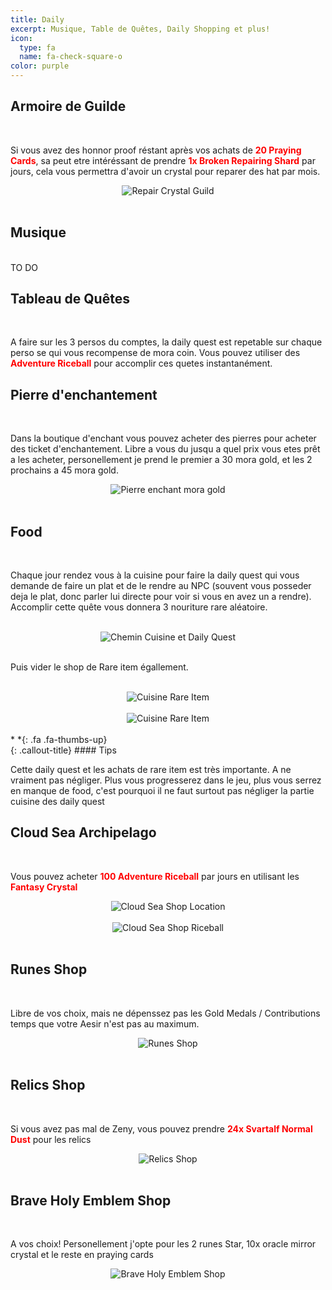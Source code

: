 ```yaml
---
title: Daily
excerpt: Musique, Table de Quêtes, Daily Shopping et plus!
icon:
  type: fa
  name: fa-check-square-o
color: purple
---
```


## Armoire de Guilde
<br>
<p> Si vous avez des honnor proof réstant après vos achats de <font color="red"><b>20 Praying Cards</b></font>, sa peut etre intéréssant de prendre <font color="red"><b>1x Broken Repairing Shard</b></font> par jours, cela vous permettra d'avoir un crystal pour reparer des hat par mois.</p>

<center><img src="../../../assets/images/routines/daily/armoire_guilde_2.png" style="max-width: 100%; height: auto;" alt="Repair Crystal Guild" /></center><br>

## Musique
<br>
TO DO

## Tableau de Quêtes
<br>
<p>A faire sur les 3 persos du comptes, la daily quest est repetable sur chaque perso se qui vous recompense de mora coin. Vous pouvez utiliser des <font color="red"><b>Adventure Riceball</b></font> pour accomplir ces quetes instantanément.</p>

## Pierre d'enchantement
<br>
<p>Dans la boutique d'enchant vous pouvez acheter des pierres pour acheter des ticket d'enchantement. Libre a vous du jusqu a quel prix vous etes prêt a les acheter, personellement je prend le premier a 30 mora gold, et les 2 prochains a 45 mora gold.</p>

<center><img src="../../../assets/images/routines/daily/mora_gold_coin.png" style="max-width: 100%; height: auto;" alt="Pierre enchant mora gold" /></center><br>

## Food
<br>
<p>Chaque jour rendez vous à la cuisine pour faire la daily quest qui vous demande de faire un plat et de le rendre au NPC (souvent vous posseder deja le plat, donc parler lui directe pour voir si vous en avez un a rendre). Accomplir cette quête vous donnera 3 nouriture rare aléatoire.</p><br>

<center><img src="../../../assets/images/routines/daily/daily_quest_chemin_cuisine.gif" style="max-width: 100%; height: auto;" alt="Chemin Cuisine et Daily Quest" /></center><br>

<p>Puis vider le shop de Rare item égallement.</p><br>

<center><img src="../../../assets/images/routines/daily/cuisine_rare_item_1.png" style="max-width: 100%; height: auto;" alt="Cuisine Rare Item" /></center><br>
<center><img src="../../../assets/images/routines/daily/cuisine_rare_item_2.png" style="max-width: 100%; height: auto;" alt="Cuisine Rare Item" /></center><br>

<div class="callout-block callout-success"><div class="icon-holder">*&nbsp;*{: .fa .fa-thumbs-up}
</div><div class="content">
{: .callout-title}
#### Tips

Cette daily quest et les achats de rare item est très importante. A ne vraiment pas négliger. Plus vous progresserez dans le jeu, plus vous serrez en manque de food, c'est pourquoi il ne faut surtout pas négliger la partie cuisine des daily quest

</div></div>

## Cloud Sea Archipelago
<br>
<p>Vous pouvez acheter <font color="red"><b>100 Adventure Riceball</b></font> par jours en utilisant les <font color="red"><b>Fantasy Crystal</b></font></p>

<center><img src="../../../assets/images/routines/daily/cloudsea_shop_0.png" style="max-width: 100%; height: auto;" alt="Cloud Sea Shop Location" /></center><br>
<center><img src="../../../assets/images/routines/daily/cloudsea_shop_1.png" style="max-width: 100%; height: auto;" alt="Cloud Sea Shop Riceball" /></center><br>

## Runes Shop
<br>
<p>Libre de vos choix, mais ne dépenssez pas les Gold Medals / Contributions temps que votre Aesir n'est pas au maximum.</p>

<center><img src="../../../assets/images/routines/daily/runes_shop.png" style="max-width: 100%; height: auto;" alt="Runes Shop" /></center><br>

## Relics Shop
<br>
<p>Si vous avez pas mal de Zeny, vous pouvez prendre <font color="red"><b>24x Svartalf Normal Dust</b></font> pour les relics</p>

<center><img src="../../../assets/images/routines/daily/relics_shop.png" style="max-width: 100%; height: auto;" alt="Relics Shop" /></center><br>

## Brave Holy Emblem Shop
<br>
<p>A vos choix! Personellement j'opte pour les 2 runes Star, 10x oracle mirror crystal et le reste en praying cards</p>

<center><img src="../../../assets/images/routines/daily/Brave_holy_emblem.png" style="max-width: 100%; height: auto;" alt="Brave Holy Emblem Shop" /></center><br>

